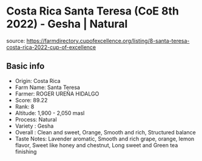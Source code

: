 # Costa Rica Santa Teresa (CoE 8th 2022) - Gesha | Natural

source: <https://farmdirectory.cupofexcellence.org/listing/8-santa-teresa-costa-rica-2022-cup-of-excellence>

## Basic info

- Origin: Costa Rica
- Farm Name: Santa Teresa
- Farmer: ROGER UREÑA HIDALGO
- Score: 89.22
- Rank: 8
- Altitude: 1,900 - 2,050 masl
- Process: Natural
- Variety : Gesha
- Overall : Clean and sweet, Orange, Smooth and rich, Structured balance
- Taste Notes: Lavender aromatic, Smooth and rich grape, orange, lemon flavor, Sweet like honey and chestnut, Long sweet and Green tea finishing
